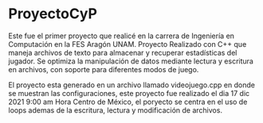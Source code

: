 # ProyectoCyP
Este fue el primer proyecto que realicé en la carrera de Ingeniería en Computación en la FES Aragón UNAM. Proyecto Realizado con C++ que maneja archivos de texto para almacenar y recuperar estadísticas del jugador. Se optimiza la manipulación de datos mediante lectura y escritura en archivos, con soporte para diferentes modos de juego.

El proyecto esta generado en un archivo llamado videojuego.cpp en donde se muestran las configuraciones, este proyecto fue realizado el dia 17 dic 2021 9:00 am Hora Centro de México, el poryecto se centra en el uso de loops ademas de la escritura, lectura y modificación de archivos.
